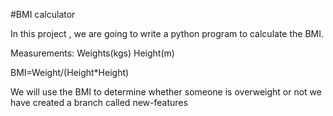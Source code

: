 #BMI calculator


In this project , we are going to write a python program to calculate the BMI.

Measurements:
Weights(kgs)
Height(m)

BMI=Weight/(Height*Height)

We will use the BMI to determine whether someone is overweight or not
we have created a branch called new-features
